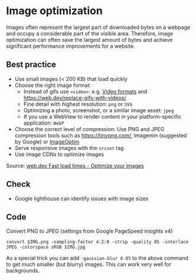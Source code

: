 # Image optimization

Images often represent the largest part of downloaded bytes on a webpage and occupy a considerable part of the visible area. Therefore, image optimization can often save the largest amount of bytes and achieve significant performance improvements for a website.

## Best practice

* Use small images (< 200 KB) that load quickly
* Choose the right image format: 
  * Instead of gifs use `<video>`: e.g. [Video formats](https://github.com/renuo/seo-checklist/blob/performance-1/video-formats.md) and https://web.dev/replace-gifs-with-videos/
  * Fine detail with highest resolution: `png` or `SVG`
  * Optimizing a photo, screenshot, or a similar image asset: `jpeg`
  * If you use a WebView to render content in your platform-specific application: `WebP`
* Choose the correct level of compression: Use PNG and JPEG compression tools such as https://tinypng.com/, Imagemin (suggested by Google) or [ImageOptim](https://imageoptim.com)
* Serve responsive images with the `srcset` tag
* Use image CDNs to optimize images

Source: [web.dev Fast load times - Optimize your images](https://web.dev/fast/#i18n.paths.fast.topics.optimize_your_images)

## Check

* Google lighthouse can identify issues with image sizes

## Code

Convert PNG to JPEG (settings from Google PageSpeed insights v4)

```
convert $IMG.png -sampling-factor 4:2:0 -strip -quality 85 -interlace JPEG -colorspace sRGB $IMG.jpg
```

As a special trick you can add `-gaussian-blur 0.05` to the above command to get much smaller (but blurry) images.
This can work very well for backgrounds.
